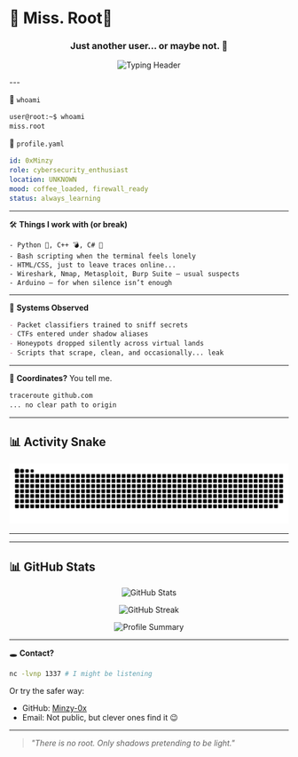 # 👾 Miss. Root👾
<h3 align="center">Just another user... or maybe not. 👀</h3>

<p align="center">
  <img src="https://readme-typing-svg.demolab.com?font=Fira+Code&weight=600&size=28&duration=4000&pause=1000&color=9D00FF&center=true&vCenter=true&width=600&lines=Possibly+Just+a+Student...;Definitely+Not+a+Threat+%F0%9F%98%8F;Whispers+in+Packet+Headers...;Maker+of+Noise+in+Silent+Networks;Writing+Code+the+Dark+Can+Read" alt="Typing Header" />
</p>
---

🧠 `whoami`
```bash
user@root:~$ whoami
miss.root
```

🧬 `profile.yaml`
```yaml
id: 0xMinzy
role: cybersecurity_enthusiast
location: UNKNOWN
mood: coffee_loaded, firewall_ready
status: always_learning
```

---

🛠️ **Things I work with (or break)**  
```plaintext
- Python 🐍, C++ 💣, C# 🖤
- Bash scripting when the terminal feels lonely
- HTML/CSS, just to leave traces online...
- Wireshark, Nmap, Metasploit, Burp Suite – usual suspects
- Arduino – for when silence isn’t enough
```

---

📡 **Systems Observed**
```markdown
- Packet classifiers trained to sniff secrets
- CTFs entered under shadow aliases
- Honeypots dropped silently across virtual lands
- Scripts that scrape, clean, and occasionally... leak
```

---

📍 **Coordinates?**
You tell me.
```bash
traceroute github.com
... no clear path to origin
```

---

## 📊 Activity Snake

<p align="center">
  <img src="https://raw.githubusercontent.com/platane/snk/output/github-contribution-grid-snake.svg" alt="Activity Snake" />
</p>

---


---

## 📊 GitHub Stats

<p align="center">
  <img src="https://github-readme-stats.vercel.app/api?username=Minzy-0x&show_icons=true&theme=radical" alt="GitHub Stats" />
</p>
<p align="center">
  <img src="https://github-readme-streak-stats.herokuapp.com/?user=Minzy-0x&theme=radical" alt="GitHub Streak" />
</p>
<p align="center">
  <img src="https://github-profile-summary-cards.vercel.app/api/cards/profile-details?username=Minzy-0x&theme=radical" alt="Profile Summary" />
</p>

---



🕳️ **Contact?**
```bash
nc -lvnp 1337 # I might be listening
```
Or try the safer way:
- GitHub: [Minzy-0x](https://github.com/Minzy-0x)
- Email: Not public, but clever ones find it 😉

---

> *"There is no root. Only shadows pretending to be light."*

<!-- Sometimes the best hacks are hidden in plain text. -->
